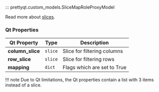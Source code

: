 ::: prettyqt.custom_models.SliceMapRoleProxyModel

Read more about [slices](https://docs.python.org/3/library/functions.html#slice).

### Qt Properties

| Qt Property         | Type       | Description                  |
| --------------------|------------| ---------------------------- |
| **column_slice**    | `slice`    | Slice for filtering columns  |
| **row_slice**       | `slice`    | Slice for filtering rows     |
| **mapping**         | `dict`     | Flags which are set to True  |

!!! note
    Due to Qt limitations, the Qt properties contain a list with 3 items instead of a slice.
